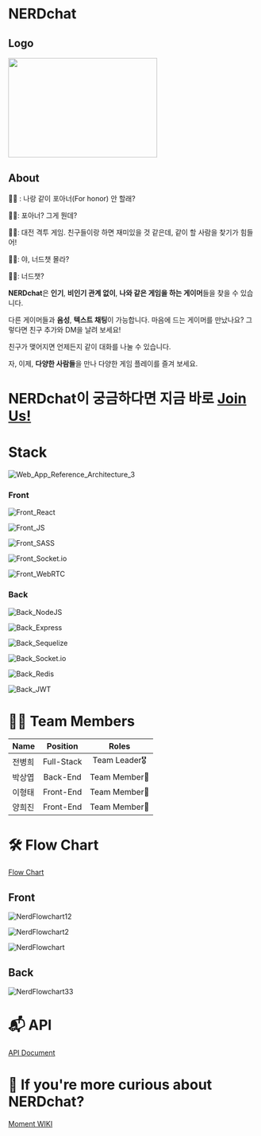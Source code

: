 # NERDchat

## Logo
<img src="https://user-images.githubusercontent.com/79839230/132945747-d75e1792-a210-4a14-92c6-5c4f67e27eea.gif" width="300" height="200" />

## About
👦🏻 : 나랑 같이 포아너(For honor) 안 할래?

👩🏻: 포아너? 그게 뭔데?

👦🏻: 대전 격투 게임. 친구들이랑 하면 재미있을 것 같은데, 같이 할 사람을 찾기가 힘들어!

👩🏻: 야, 너드챗 몰라?

👦🏻: 너드챗?

**NERDchat**은 **인기**, **비인기 관계 없이**, **나와 같은 게임을 하는 게이머**들을 찾을 수 있습니다.

다른 게이머들과 **음성**, **텍스트 채팅**이 가능합니다. 마음에 드는 게이머를 만났나요? 그렇다면 친구 추가와 DM을 날려 보세요!

친구가 맺어지면 언제든지 같이 대화를 나눌 수 있습니다.

자, 이제, **다양한 사람들**을 만나 다양한 게임 플레이를 즐겨 보세요.

# **NERDchat이 궁금하다면 지금 바로 [Join Us!](https://nerdchat.link)**

# Stack

![Web_App_Reference_Architecture_3](https://user-images.githubusercontent.com/79839230/136819504-ca5d0090-c314-40be-82e8-3ea12cc35529.png)

### Front

![Front_React](https://img.shields.io/badge/FRONT-REACT-61DAFB?style=for-the-badge&logo=react)

![Front_JS](https://img.shields.io/badge/FRONT-JAVASCRIPT-F7DF1E?style=for-the-badge&logo=javascript)

![Front_SASS](https://img.shields.io/badge/FRONT-SASS-CC6699?style=for-the-badge&logo=Sass)

![Front_Socket.io](https://img.shields.io/badge/FRONT-Socket.io-010101?style=for-the-badge&logo=Socket.io)

![Front_WebRTC](https://img.shields.io/badge/FRONT-WebRTC-333333?style=for-the-badge&logo=WebRTC)

### Back

![Back_NodeJS](https://img.shields.io/badge/BACK-NODE.JS-339933?style=for-the-badge&logo=node.js)

![Back_Express](https://img.shields.io/badge/BACK-EXPRESS-000000?style=for-the-badge&logo=express)

![Back_Sequelize](https://img.shields.io/badge/BACK-Sequelize-52B0E7?style=for-the-badge&logo=Sequelize)

![Back_Socket.io](https://img.shields.io/badge/BACK-Socket.io-010101?style=for-the-badge&logo=Socket.io)

![Back_Redis](https://img.shields.io/badge/BACK-REDIS-DC382D?style=for-the-badge&logo=redis)

![Back_JWT](https://img.shields.io/badge/BACK-JWT-000000?style=for-the-badge&logo=JSON%20Web%20Tokens)


# 🙌🏻 Team Members

| Name     | Position | Roles     |
| :---        |    :----:   |          :---: |
| 전병희   | Full-Stack       | Team Leader🎖   |
| 박상엽   | Back-End       | Team Member🏅   |
| 이형태   | Front-End      | Team Member🏅   |
| 양희진   | Front-End      | Team Member🏅   |


# 🛠 Flow Chart

[Flow Chart](https://github.com/codestates/NERDchat/wiki/Flow-Chart)

## Front

![NerdFlowchart12](https://user-images.githubusercontent.com/78544031/135282633-7b0f1dc7-abb2-48c9-a6c6-981cf0566458.jpeg)

![NerdFlowchart2](https://user-images.githubusercontent.com/78544031/135282482-5fdff8c6-0a43-4fa5-b575-92a234e0a29b.jpeg)

![NerdFlowchart](https://user-images.githubusercontent.com/78544031/135282456-1c7fbb40-a62b-4755-b655-bd92b1701742.jpeg)

## Back

![NerdFlowchart33](https://user-images.githubusercontent.com/78544031/135283421-52fec292-11fa-4e83-a421-0a73fc5a5e20.jpeg)


# 📬 API

[API Document](https://github.com/codestates/NERDchat/wiki/API-Document)


# 💜 If you're more curious about NERDchat?

[Moment WIKI](https://github.com/codestates/NERDchat/wiki)

